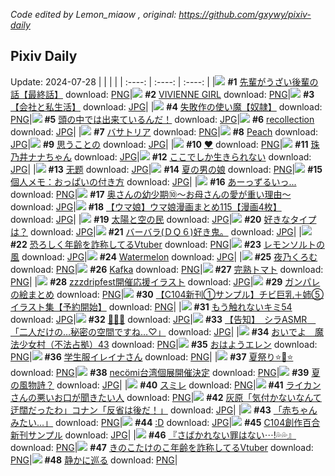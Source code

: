 *Code edited by Lemon_miaow , original: https://github.com/gxywy/pixiv-daily*
## Pixiv Daily 
Update: 2024-07-28
|      |      |      |
| :----: | :----: | :----: |
|![](https://pximg.lemonmiaow.xyz/c/240x480/img-master/img/2024/07/26/19/00/30/120901019_p0_master1200.jpg) **#1** [先輩がうざい後輩の話【最終話】](https://www.pixiv.net/artworks/120901019) download: [PNG](https://pximg.lemonmiaow.xyz/img-original/img/2024/07/26/19/00/30/120901019_p0.png)|![](https://pximg.lemonmiaow.xyz/c/240x480/img-master/img/2024/07/27/00/00/07/120910320_p0_master1200.jpg) **#2** [VIVIENNE GIRL](https://www.pixiv.net/artworks/120910320) download: [PNG](https://pximg.lemonmiaow.xyz/img-original/img/2024/07/27/00/00/07/120910320_p0.png)|![](https://pximg.lemonmiaow.xyz/c/240x480/img-master/img/2024/07/26/12/00/22/120893083_p0_master1200.jpg) **#3** [【会社と私生活】](https://www.pixiv.net/artworks/120893083) download: [JPG](https://pximg.lemonmiaow.xyz/img-original/img/2024/07/26/12/00/22/120893083_p0.jpg)|
|![](https://pximg.lemonmiaow.xyz/c/240x480/img-master/img/2024/07/27/19/48/15/120921558_p0_master1200.jpg) **#4** [失敗作の使い魔【奴隷】](https://www.pixiv.net/artworks/120921558) download: [PNG](https://pximg.lemonmiaow.xyz/img-original/img/2024/07/27/19/48/15/120921558_p0.png)|![](https://pximg.lemonmiaow.xyz/c/240x480/img-master/img/2024/07/26/07/30/01/120889293_p0_master1200.jpg) **#5** [頭の中では出来ているんだ！](https://www.pixiv.net/artworks/120889293) download: [JPG](https://pximg.lemonmiaow.xyz/img-original/img/2024/07/26/07/30/01/120889293_p0.jpg)|![](https://pximg.lemonmiaow.xyz/c/240x480/img-master/img/2024/07/26/00/00/25/120882028_p0_master1200.jpg) **#6** [recollection](https://www.pixiv.net/artworks/120882028) download: [JPG](https://pximg.lemonmiaow.xyz/img-original/img/2024/07/26/00/00/25/120882028_p0.jpg)|
|![](https://pximg.lemonmiaow.xyz/c/240x480/img-master/img/2024/07/26/00/00/07/120881948_p0_master1200.jpg) **#7** [バサトリア](https://www.pixiv.net/artworks/120881948) download: [PNG](https://pximg.lemonmiaow.xyz/img-original/img/2024/07/26/00/00/07/120881948_p0.png)|![](https://pximg.lemonmiaow.xyz/c/240x480/img-master/img/2024/07/27/00/00/43/120910463_p0_master1200.jpg) **#8** [Peach](https://www.pixiv.net/artworks/120910463) download: [JPG](https://pximg.lemonmiaow.xyz/img-original/img/2024/07/27/00/00/43/120910463_p0.jpg)|![](https://pximg.lemonmiaow.xyz/c/240x480/img-master/img/2024/07/26/00/39/03/120883538_p0_master1200.jpg) **#9** [思うことの](https://www.pixiv.net/artworks/120883538) download: [JPG](https://pximg.lemonmiaow.xyz/img-original/img/2024/07/26/00/39/03/120883538_p0.jpg)|
|![](https://pximg.lemonmiaow.xyz/c/240x480/img-master/img/2024/07/27/00/00/58/120910514_p0_master1200.jpg) **#10** [❤](https://www.pixiv.net/artworks/120910514) download: [PNG](https://pximg.lemonmiaow.xyz/img-original/img/2024/07/27/00/00/58/120910514_p0.png)|![](https://pximg.lemonmiaow.xyz/c/240x480/img-master/img/2024/07/26/00/00/18/120882003_p0_master1200.jpg) **#11** [珠乃井ナナちゃん](https://www.pixiv.net/artworks/120882003) download: [JPG](https://pximg.lemonmiaow.xyz/img-original/img/2024/07/26/00/00/18/120882003_p0.jpg)|![](https://pximg.lemonmiaow.xyz/c/240x480/img-master/img/2024/07/27/17/03/39/120928838_p0_master1200.jpg) **#12** [ここでしか生きられない](https://www.pixiv.net/artworks/120928838) download: [JPG](https://pximg.lemonmiaow.xyz/img-original/img/2024/07/27/17/03/39/120928838_p0.jpg)|
|![](https://pximg.lemonmiaow.xyz/c/240x480/img-master/img/2024/07/27/11/28/48/120921986_p0_master1200.jpg) **#13** [无题](https://www.pixiv.net/artworks/120921986) download: [JPG](https://pximg.lemonmiaow.xyz/img-original/img/2024/07/27/11/28/48/120921986_p0.jpg)|![](https://pximg.lemonmiaow.xyz/c/240x480/img-master/img/2024/07/26/12/00/09/120893041_p0_master1200.jpg) **#14** [夏の男の娘](https://www.pixiv.net/artworks/120893041) download: [PNG](https://pximg.lemonmiaow.xyz/img-original/img/2024/07/26/12/00/09/120893041_p0.png)|![](https://pximg.lemonmiaow.xyz/c/240x480/img-master/img/2024/07/27/06/00/19/120917099_p0_master1200.jpg) **#15** [個人メモ：おっぱいの付き方](https://www.pixiv.net/artworks/120917099) download: [JPG](https://pximg.lemonmiaow.xyz/img-original/img/2024/07/27/06/00/19/120917099_p0.jpg)|
|![](https://pximg.lemonmiaow.xyz/c/240x480/img-master/img/2024/07/26/18/00/21/120899344_p0_master1200.jpg) **#16** [あーっずるいっ...](https://www.pixiv.net/artworks/120899344) download: [PNG](https://pximg.lemonmiaow.xyz/img-original/img/2024/07/26/18/00/21/120899344_p0.png)|![](https://pximg.lemonmiaow.xyz/c/240x480/img-master/img/2024/07/27/00/06/47/120910942_p0_master1200.jpg) **#17** [奥さんの幼少期⑩～お母さんの愛が重い理由～](https://www.pixiv.net/artworks/120910942) download: [JPG](https://pximg.lemonmiaow.xyz/img-original/img/2024/07/27/00/06/47/120910942_p0.jpg)|![](https://pximg.lemonmiaow.xyz/c/240x480/img-master/img/2024/07/26/00/01/43/120882214_p0_master1200.jpg) **#18** [【ウマ娘】ウマ娘漫画まとめ115【漫画4枚】](https://www.pixiv.net/artworks/120882214) download: [JPG](https://pximg.lemonmiaow.xyz/img-original/img/2024/07/26/00/01/43/120882214_p0.jpg)|
|![](https://pximg.lemonmiaow.xyz/c/240x480/img-master/img/2024/07/26/14/53/36/120895858_p0_master1200.jpg) **#19** [太陽と空の民](https://www.pixiv.net/artworks/120895858) download: [JPG](https://pximg.lemonmiaow.xyz/img-original/img/2024/07/26/14/53/36/120895858_p0.jpg)|![](https://pximg.lemonmiaow.xyz/c/240x480/img-master/img/2024/07/26/00/01/11/120882155_p0_master1200.jpg) **#20** [好きなタイプは？](https://www.pixiv.net/artworks/120882155) download: [JPG](https://pximg.lemonmiaow.xyz/img-original/img/2024/07/26/00/01/11/120882155_p0.jpg)|![](https://pximg.lemonmiaow.xyz/c/240x480/img-master/img/2024/07/26/00/12/31/120882730_p0_master1200.jpg) **#21** [バーバラ(ＤＱ６)好き鬼。](https://www.pixiv.net/artworks/120882730) download: [JPG](https://pximg.lemonmiaow.xyz/img-original/img/2024/07/26/00/12/31/120882730_p0.jpg)|
|![](https://pximg.lemonmiaow.xyz/c/240x480/img-master/img/2024/07/26/21/21/22/120905100_p0_master1200.jpg) **#22** [恐ろしく年齢を詐称してるVtuber](https://www.pixiv.net/artworks/120905100) download: [PNG](https://pximg.lemonmiaow.xyz/img-original/img/2024/07/26/21/21/22/120905100_p0.png)|![](https://pximg.lemonmiaow.xyz/c/240x480/img-master/img/2024/07/26/14/49/02/120895786_p0_master1200.jpg) **#23** [レモンソルトの風](https://www.pixiv.net/artworks/120895786) download: [JPG](https://pximg.lemonmiaow.xyz/img-original/img/2024/07/26/14/49/02/120895786_p0.jpg)|![](https://pximg.lemonmiaow.xyz/c/240x480/img-master/img/2024/07/26/00/00/31/120882042_p0_master1200.jpg) **#24** [Watermelon](https://www.pixiv.net/artworks/120882042) download: [JPG](https://pximg.lemonmiaow.xyz/img-original/img/2024/07/26/00/00/31/120882042_p0.jpg)|
|![](https://pximg.lemonmiaow.xyz/c/240x480/img-master/img/2024/07/26/00/00/43/120882093_p0_master1200.jpg) **#25** [夜乃くろむ](https://www.pixiv.net/artworks/120882093) download: [PNG](https://pximg.lemonmiaow.xyz/img-original/img/2024/07/26/00/00/43/120882093_p0.png)|![](https://pximg.lemonmiaow.xyz/c/240x480/img-master/img/2024/07/26/14/20/23/120895392_p0_master1200.jpg) **#26** [Kafka](https://www.pixiv.net/artworks/120895392) download: [PNG](https://pximg.lemonmiaow.xyz/img-original/img/2024/07/26/14/20/23/120895392_p0.png)|![](https://pximg.lemonmiaow.xyz/c/240x480/img-master/img/2024/07/26/20/30/09/120903499_p0_master1200.jpg) **#27** [完熟トマト](https://www.pixiv.net/artworks/120903499) download: [PNG](https://pximg.lemonmiaow.xyz/img-original/img/2024/07/26/20/30/09/120903499_p0.png)|
|![](https://pximg.lemonmiaow.xyz/c/240x480/img-master/img/2024/07/26/14/38/33/120895649_p0_master1200.jpg) **#28** [zzzdripfest開催応援イラスト](https://www.pixiv.net/artworks/120895649) download: [JPG](https://pximg.lemonmiaow.xyz/img-original/img/2024/07/26/14/38/33/120895649_p0.jpg)|![](https://pximg.lemonmiaow.xyz/c/240x480/img-master/img/2024/07/26/18/40/57/120900493_p0_master1200.jpg) **#29** [ガンパレの絵まとめ](https://www.pixiv.net/artworks/120900493) download: [PNG](https://pximg.lemonmiaow.xyz/img-original/img/2024/07/26/18/40/57/120900493_p0.png)|![](https://pximg.lemonmiaow.xyz/c/240x480/img-master/img/2024/07/26/08/42/17/120890284_p0_master1200.jpg) **#30** [【C104新刊①サンプル】チビ巨乳＋姉⑤イラスト集【予約開始】](https://www.pixiv.net/artworks/120890284) download: [PNG](https://pximg.lemonmiaow.xyz/img-original/img/2024/07/26/08/42/17/120890284_p0.png)|
|![](https://pximg.lemonmiaow.xyz/c/240x480/img-master/img/2024/07/26/16/32/17/120897526_p0_master1200.jpg) **#31** [もう触れないキミ54](https://www.pixiv.net/artworks/120897526) download: [JPG](https://pximg.lemonmiaow.xyz/img-original/img/2024/07/26/16/32/17/120897526_p0.jpg)|![](https://pximg.lemonmiaow.xyz/c/240x480/img-master/img/2024/07/26/13/52/05/120882179_p0_master1200.jpg) **#32** [🍬🍭🤍](https://www.pixiv.net/artworks/120882179) download: [JPG](https://pximg.lemonmiaow.xyz/img-original/img/2024/07/26/13/52/05/120882179_p0.jpg)|![](https://pximg.lemonmiaow.xyz/c/240x480/img-master/img/2024/07/26/19/30/02/120901814_p0_master1200.jpg) **#33** [【告知】　シラASMR　「二人だけの…秘密の空間ですね…♡」](https://www.pixiv.net/artworks/120901814) download: [JPG](https://pximg.lemonmiaow.xyz/img-original/img/2024/07/26/19/30/02/120901814_p0.jpg)|
|![](https://pximg.lemonmiaow.xyz/c/240x480/img-master/img/2024/07/27/21/50/58/120933918_p0_master1200.jpg) **#34** [おいでよ　魔法少女村（不法占拠）43](https://www.pixiv.net/artworks/120933918) download: [PNG](https://pximg.lemonmiaow.xyz/img-original/img/2024/07/27/21/50/58/120933918_p0.png)|![](https://pximg.lemonmiaow.xyz/c/240x480/img-master/img/2024/07/26/15/41/37/120896665_p0_master1200.jpg) **#35** [おはようエレン](https://www.pixiv.net/artworks/120896665) download: [PNG](https://pximg.lemonmiaow.xyz/img-original/img/2024/07/26/15/41/37/120896665_p0.png)|![](https://pximg.lemonmiaow.xyz/c/240x480/img-master/img/2024/07/27/00/00/07/120910319_p0_master1200.jpg) **#36** [学生服イレイナさん](https://www.pixiv.net/artworks/120910319) download: [PNG](https://pximg.lemonmiaow.xyz/img-original/img/2024/07/27/00/00/07/120910319_p0.png)|
|![](https://pximg.lemonmiaow.xyz/c/240x480/img-master/img/2024/07/26/11/01/03/120892145_p0_master1200.jpg) **#37** [夏祭り⭐🐹⭐](https://www.pixiv.net/artworks/120892145) download: [PNG](https://pximg.lemonmiaow.xyz/img-original/img/2024/07/26/11/01/03/120892145_p0.png)|![](https://pximg.lemonmiaow.xyz/c/240x480/img-master/img/2024/07/26/00/00/16/120881996_p0_master1200.jpg) **#38** [necömi台湾個展開催決定](https://www.pixiv.net/artworks/120881996) download: [PNG](https://pximg.lemonmiaow.xyz/img-original/img/2024/07/26/00/00/16/120881996_p0.png)|![](https://pximg.lemonmiaow.xyz/c/240x480/img-master/img/2024/07/26/22/37/58/120901255_p0_master1200.jpg) **#39** [夏の風物詩？](https://www.pixiv.net/artworks/120901255) download: [JPG](https://pximg.lemonmiaow.xyz/img-original/img/2024/07/26/22/37/58/120901255_p0.jpg)|
|![](https://pximg.lemonmiaow.xyz/c/240x480/img-master/img/2024/07/26/00/00/17/120882000_p0_master1200.jpg) **#40** [スミレ](https://www.pixiv.net/artworks/120882000) download: [PNG](https://pximg.lemonmiaow.xyz/img-original/img/2024/07/26/00/00/17/120882000_p0.png)|![](https://pximg.lemonmiaow.xyz/c/240x480/img-master/img/2024/07/26/06/37/17/120888678_p0_master1200.jpg) **#41** [ライカンさんの悪いお口が聞きたい人](https://www.pixiv.net/artworks/120888678) download: [PNG](https://pximg.lemonmiaow.xyz/img-original/img/2024/07/26/06/37/17/120888678_p0.png)|![](https://pximg.lemonmiaow.xyz/c/240x480/img-master/img/2024/07/26/18/14/40/120899832_p0_master1200.jpg) **#42** [灰原「気付かないなんて迂闊だったわ」コナン「反省は後だ！」](https://www.pixiv.net/artworks/120899832) download: [JPG](https://pximg.lemonmiaow.xyz/img-original/img/2024/07/26/18/14/40/120899832_p0.jpg)|
|![](https://pximg.lemonmiaow.xyz/c/240x480/img-master/img/2024/07/26/01/16/53/120884484_p0_master1200.jpg) **#43** [「赤ちゃんみたい…」](https://www.pixiv.net/artworks/120884484) download: [PNG](https://pximg.lemonmiaow.xyz/img-original/img/2024/07/26/01/16/53/120884484_p0.png)|![](https://pximg.lemonmiaow.xyz/c/240x480/img-master/img/2024/07/26/14/28/44/120895514_p0_master1200.jpg) **#44** [:D](https://www.pixiv.net/artworks/120895514) download: [JPG](https://pximg.lemonmiaow.xyz/img-original/img/2024/07/26/14/28/44/120895514_p0.jpg)|![](https://pximg.lemonmiaow.xyz/c/240x480/img-master/img/2024/07/27/00/18/26/120911416_p0_master1200.jpg) **#45** [C104創作百合新刊サンプル](https://www.pixiv.net/artworks/120911416) download: [JPG](https://pximg.lemonmiaow.xyz/img-original/img/2024/07/27/00/18/26/120911416_p0.jpg)|
|![](https://pximg.lemonmiaow.xyz/c/240x480/img-master/img/2024/07/26/00/03/46/120882364_p0_master1200.jpg) **#46** [『さばかれない罪はない⋯!💦💦』](https://www.pixiv.net/artworks/120882364) download: [PNG](https://pximg.lemonmiaow.xyz/img-original/img/2024/07/26/00/03/46/120882364_p0.png)|![](https://pximg.lemonmiaow.xyz/c/240x480/img-master/img/2024/07/27/21/16/03/120936035_p0_master1200.jpg) **#47** [きのこたけのこ年齢を詐称してるVtuber](https://www.pixiv.net/artworks/120936035) download: [PNG](https://pximg.lemonmiaow.xyz/img-original/img/2024/07/27/21/16/03/120936035_p0.png)|![](https://pximg.lemonmiaow.xyz/c/240x480/img-master/img/2024/07/27/00/00/10/120910333_p0_master1200.jpg) **#48** [静かに巡る](https://www.pixiv.net/artworks/120910333) download: [PNG](https://pximg.lemonmiaow.xyz/img-original/img/2024/07/27/00/00/10/120910333_p0.png)|
